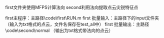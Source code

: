 first文件夹使用MFPS计算法向
second利用法向提取点云尖锐特征点

first主程序：主路径\code\first\RUN.m 
first 批量输入：主路径下的input文件夹（输入为txt格式的点云，文件名保存在test_all中）
first 批量输出：主路径\code\second\normal （输出为txt格式带法向的点云）